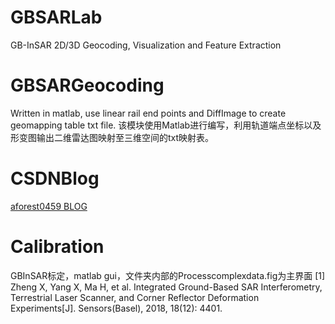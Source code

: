 # GBSARLab
GB-InSAR 2D/3D Geocoding, Visualization and Feature Extraction
# GBSARGeocoding
Written in matlab, use linear rail end points and DiffImage to create geomapping table txt file. 
该模块使用Matlab进行编写，利用轨道端点坐标以及形变图输出二维雷达图映射至三维空间的txt映射表。
# CSDNBlog
[aforest0459 BLOG](https://blog.csdn.net/weixin_41661099)
# Calibration
GBInSAR标定，matlab gui，文件夹内部的Processcomplexdata.fig为主界面
[1] Zheng X, Yang X, Ma H, et al. Integrated Ground-Based SAR Interferometry, Terrestrial Laser Scanner, and Corner Reflector Deformation Experiments[J]. Sensors(Basel), 2018, 18(12): 4401.

